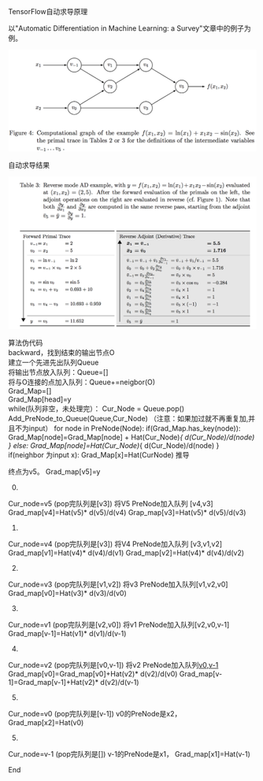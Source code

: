 TensorFlow自动求导原理

以"Automatic Differentiation in Machine Learning: a Survey"文章中的例子为例。

![autodiff](https://github.com/caohao2008/tensorflow_autodiff/blob/master/autodiff_1.png)

自动求导结果

![autodiff2](https://github.com/caohao2008/tensorflow_autodiff/blob/master/autodiff_2.png)

算法伪代码<br>
	backward，找到结束的输出节点O<br>
建立一个先进先出队列Queue<br>
将输出节点放入队列：Queue=[]<br>
将与O连接的点加入队列：Queue+=neigbor(O)<br>
Grad_Map=[]<br>
Grad_Map[head]=y<br>
while(队列非空，未处理完）：
Cur_Node = Queue.pop()
Add_PreNode_to_Queue(Queue,Cur_Node) （注意：如果加过就不再重复加,并且不为input）
for node in PreNode(Node):
if(Grad_Map.has_key(node)):
Grad_Map[node]=Grad_Map[node] + Hat(Cur_Node)*{ d(Cur_Node)/d(node) }
else:
Grad_Map[node]=Hat(Cur_Node)*{ d(Cur_Node)/d(node) }
if(neighbor 为input x):
Grad_Map[x]=Hat(CurNode)
推导

终点为v5。
Grad_map[v5]=y

0.
Cur_node=v5
(pop完队列是[v3])
将V5 PreNode加入队列 [v4,v3]
Grad_map[v4]=Hat(v5)* d(v5)/d(v4)
Grap_map[v3]=Hat(v5)* d(v5)/d(v3)

1.
Cur_node=v4
(pop完队列是[v3])
将V4 PreNode加入队列 [v3,v1,v2]
Grad_map[v1]=Hat(v4)* d(v4)/d(v1)
Grad_map[v2]=Hat(v4)* d(v4)/d(v2)

2.
Cur_node=v3
(pop完队列是[v1,v2])
将v3 PreNode加入队列[v1,v2,v0]
Grad_map[v0]=Hat(v3)* d(v3)/d(v0)

3.
Cur_node=v1
(pop完队列是[v2,v0])
将v1 PreNode加入队列[v2,v0,v-1]
Grad_map[v-1]=Hat(v1)* d(v1)/d(v-1)

4.
Cur_node=v2
(pop完队列是[v0,v-1])
将v2 PreNode加入队列[v0,v-1](-1和0都已经加过了)
Grad_map[v0]=Grad_map[v0]+Hat(v2)* d(v2)/d(v0)
Grad_map[v-1]=Grad_map[v-1]+Hat(v2)* d(v2)/d(v-1)


5.
Cur_node=v0
(pop完队列是[v-1])
v0的PreNode是x2，
Grad_map[x2]=Hat(v0)

5.
Cur_node=v-1
(pop完队列是[])
v-1的PreNode是x1，
Grad_map[x1]=Hat(v-1)

End
